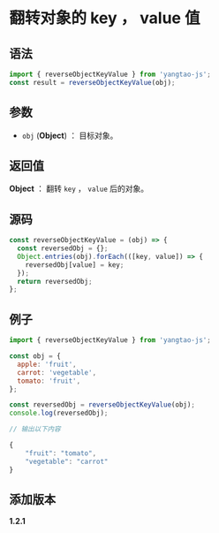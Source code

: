 # 翻转对象的 key ， value 值

## 语法

```js
import { reverseObjectKeyValue } from 'yangtao-js';
const result = reverseObjectKeyValue(obj);
```

## 参数

- `obj` (**Object**) ： 目标对象。

## 返回值

**Object** ： 翻转 `key` ， `value` 后的对象。

## 源码

```js
const reverseObjectKeyValue = (obj) => {
  const reversedObj = {};
  Object.entries(obj).forEach(([key, value]) => {
    reversedObj[value] = key;
  });
  return reversedObj;
};
```

## 例子

```js
import { reverseObjectKeyValue } from 'yangtao-js';

const obj = {
  apple: 'fruit',
  carrot: 'vegetable',
  tomato: 'fruit',
};

const reversedObj = reverseObjectKeyValue(obj);
console.log(reversedObj);

// 输出以下内容

{
    "fruit": "tomato",
    "vegetable": "carrot"
}
```

## 添加版本

**1.2.1**
